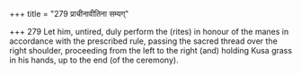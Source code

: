 +++
title = "279 प्राचीनावीतिना सम्यग्"

+++
279	Let him, untired, duly perform the (rites) in honour of the manes in accordance with the prescribed rule, passing the sacred thread over the right shoulder, proceeding from the left to the right (and) holding Kusa grass in his hands, up to the end (of the ceremony).